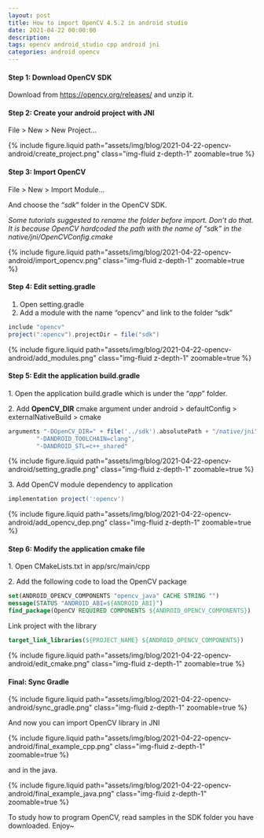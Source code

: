 ```yaml
---
layout: post
title: How to import OpenCV 4.5.2 in android studio
date: 2021-04-22 00:00:00
description:
tags: opencv android_studio cpp android jni
categories: android opencv
---
```


#### Step 1: Download OpenCV SDK

Download from https://opencv.org/releases/ and unzip it.

#### Step 2: Create your android project with JNI

File > New > New Project…

<div class="row mt-3">
    <div class="col-sm mt-3 mt-md-0 px-md-5">
        {% include figure.liquid path="assets/img/blog/2021-04-22-opencv-android/create_project.png" class="img-fluid z-depth-1" zoomable=true %}
    </div>
</div>

#### Step 3: Import OpenCV

File > New > Import Module…

And choose the “*sdk*” folder in the OpenCV SDK.

*Some tutorials suggested to rename the folder before import. Don’t do that. It is because OpenCV hardcoded the path with the name of “sdk” in the native/jni/OpenCVConfig.cmake*

<div class="row mt-3">
    <div class="col-sm mt-3 mt-md-0 px-md-5">
        {% include figure.liquid path="assets/img/blog/2021-04-22-opencv-android/import_opencv.png" class="img-fluid z-depth-1" zoomable=true %}
    </div>
</div>

#### Step 4: Edit setting.gradle

1. Open setting.gradle
2. Add a module with the name “opencv” and link to the folder “sdk”

```gradle
include "opencv"
project(":opencv").projectDir = file("sdk")
```

<div class="row mt-3">
    <div class="col-sm mt-3 mt-md-0 px-md-5">
        {% include figure.liquid path="assets/img/blog/2021-04-22-opencv-android/add_modules.png" class="img-fluid z-depth-1" zoomable=true %}
    </div>
</div>

#### Step 5: Edit the application build.gradle

&#8291;1. Open the application build.gradle which is under the “*app*” folder.

&#8291;2. Add **OpenCV_DIR** cmake argument under
android > defaultConfig > externalNativeBuild > cmake

```gradle
arguments "-DOpenCV_DIR=" + file('../sdk').absolutePath + "/native/jni",
        "-DANDROID_TOOLCHAIN=clang",
        "-DANDROID_STL=c++_shared"
```
<div class="row mt-3">
    <div class="col-sm mt-3 mt-md-0 px-md-5">
        {% include figure.liquid path="assets/img/blog/2021-04-22-opencv-android/setting_gradle.png" class="img-fluid z-depth-1" zoomable=true %}
    </div>
</div>

&#8291;3. Add OpenCV module dependency to application

```gradle
implementation project(':opencv')
```

<div class="row mt-3">
    <div class="col-sm mt-3 mt-md-0 px-md-5">
        {% include figure.liquid path="assets/img/blog/2021-04-22-opencv-android/add_opencv_dep.png" class="img-fluid z-depth-1" zoomable=true %}
    </div>
</div>

#### Step 6: Modify the application cmake file

&#8291;1. Open CMakeLists.txt in app/src/main/cpp

&#8291;2. Add the following code to load the OpenCV package

```cmake
set(ANDROID_OPENCV_COMPONENTS "opencv_java" CACHE STRING "")
message(STATUS "ANDROID_ABI=${ANDROID_ABI}")
find_package(OpenCV REQUIRED COMPONENTS ${ANDROID_OPENCV_COMPONENTS})
```

&#8291;Link project with the library

```cmake
target_link_libraries(${PROJECT_NAME} ${ANDROID_OPENCV_COMPONENTS})
```

<div class="row mt-3">
    <div class="col-sm mt-3 mt-md-0 px-md-5">
        {% include figure.liquid path="assets/img/blog/2021-04-22-opencv-android/edit_cmake.png" class="img-fluid z-depth-1" zoomable=true %}
    </div>
</div>

#### Final: Sync Gradle

<div class="row mt-3">
    <div class="col-sm mt-3 mt-md-0 px-md-5">
        {% include figure.liquid path="assets/img/blog/2021-04-22-opencv-android/sync_gradle.png" class="img-fluid z-depth-1" zoomable=true %}
    </div>
</div>

And now you can import OpenCV library in JNI

<div class="row mt-3">
    <div class="col-sm mt-3 mt-md-0 px-md-5">
        {% include figure.liquid path="assets/img/blog/2021-04-22-opencv-android/final_example_cpp.png" class="img-fluid z-depth-1" zoomable=true %}
    </div>
</div>

and in the java.

<div class="row mt-3">
    <div class="col-sm mt-3 mt-md-0 px-md-5">
        {% include figure.liquid path="assets/img/blog/2021-04-22-opencv-android/final_example_java.png" class="img-fluid z-depth-1" zoomable=true %}
    </div>
</div>

To study how to program OpenCV, read samples in the SDK folder you have downloaded. Enjoy~

